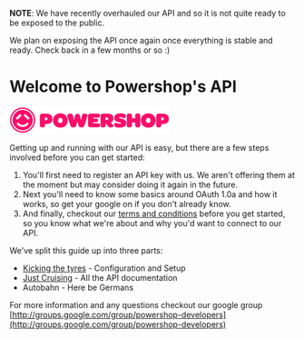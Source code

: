 **NOTE**: We have recently overhauled our API and so it is not quite ready to be exposed to the public.

We plan on exposing the API once again once everything is stable and ready. Check back in a few months or so :)

Welcome to Powershop's API
=============

[![Powered by Powershop](powershop.png)](http://www.powershop.com)

Getting up and running with our API is easy, but there are a few steps involved before you can get started:

1. You'll first need to register an API key with us. We aren't offering them at the moment but may consider doing it again in the future.
2. Next you'll need to know some basics around OAuth 1.0a and how it works, so get your google on if you don't already know.
3. And finally, checkout our [terms and conditions](https://github.com/powershop/powershop-api/blob/master/doc/API%20terms%20and%20conditions.pdf) before you get started, so you know what we're about and why you'd want to connect to our API.

We've split this guide up into three parts:

* [Kicking the tyres](https://github.com/powershop/powershop-api/wiki/Configuration-&-Setup) - Configuration and Setup
* [Just Cruising](https://github.com/powershop/powershop-api/wiki/API-Documentation) - All the API documentation
* Autobahn - Here be Germans

 
For more information and any questions checkout our google group [http://groups.google.com/group/powershop-developers](http://groups.google.com/group/powershop-developers)

